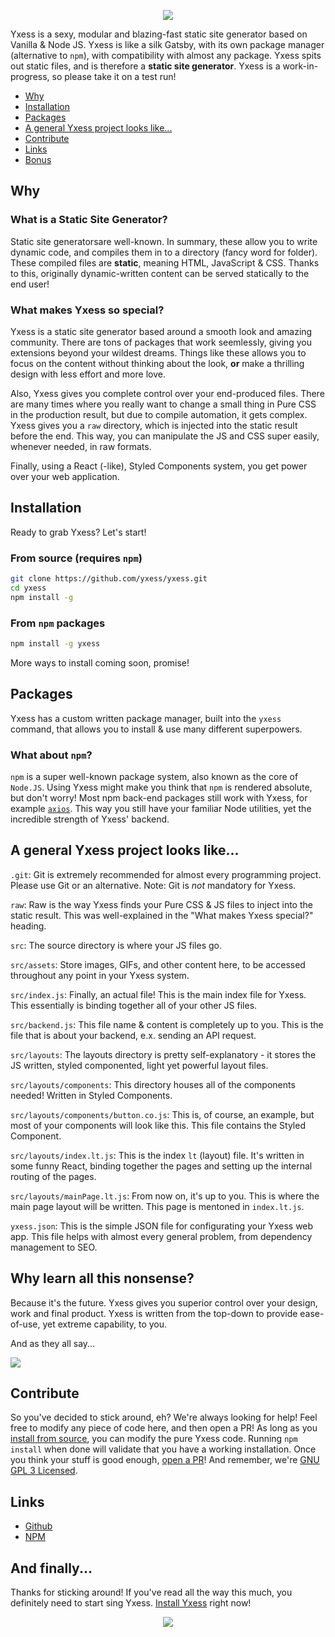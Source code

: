 <p align="center"><img src="https://yxess.github.io/assets/banner.png"/></p>

Yxess is a sexy, modular and blazing-fast static site generator based on Vanilla & Node JS. Yxess is like a silk Gatsby, with its own package manager (alternative to `npm`), with compatibility with almost any package. Yxess spits out static files, and is therefore a **static site generator**. Yxess is a work-in-progress, so please take it on a test run!

- [Why](#why)
- [Installation](#installation)
- [Packages](#packages)
- [A general Yxess project looks like...](#a-general-yxess-project-looks-like)
- [Contribute](#contribute)
- [Links](#links)
- [Bonus](#why-learn-all-this-nonsense)

## Why

### What is a Static Site Generator?

Static site generatorsare well-known. In summary, these allow you to write dynamic code, and compiles them in to a directory (fancy word for folder). These compiled files are **static**, meaning HTML, JavaScript & CSS. Thanks to this, originally dynamic-written content can be served statically to the end user!

### What makes Yxess so special?

Yxess is a static site generator based around a smooth look and amazing community. There are tons of packages that work seemlessly, giving you extensions beyond your wildest dreams. Things like these allows you to focus on the content without thinking about the look, **or** make a thrilling design with less effort and more love.

Also, Yxess gives you complete control over your end-produced files. There are many times where you really want to change a small thing in Pure CSS in the production result, but due to compile automation, it gets complex. Yxess gives you a `raw` directory, which is injected into the static result before the end. This way, you can manipulate the JS and CSS super easily, whenever needed, in raw formats.

Finally, using a React (-like), Styled Components system, you get power over your web application.

## Installation

Ready to grab Yxess? Let's start!

### From source (requires `npm`)

```bash
git clone https://github.com/yxess/yxess.git
cd yxess
npm install -g
```

### From `npm` packages

```bash
npm install -g yxess
```

More ways to install coming soon, promise!

## Packages

Yxess has a custom written package manager, built into the `yxess` command, that allows you to install & use many different superpowers.

### What about `npm`?

`npm` is a super well-known package system, also known as the core of `Node.JS`. Using Yxess might make you think that `npm` is rendered absolute, but don't worry! Most npm back-end packages still work with Yxess, for example [`axios`](https://www.npmjs.com/package/axios). This way you still have your familiar Node utilities, yet the incredible strength of Yxess' backend.

## A general Yxess project looks like...

`.git`: Git is extremely recommended for almost every programming project. Please use Git or an alternative. Note: Git is _not_ mandatory for Yxess.

`raw`: Raw is the way Yxess finds your Pure CSS & JS files to inject into the static result. This was well-explained in the "What makes Yxess special?" heading.

`src`: The source directory is where your JS files go.

`src/assets`: Store images, GIFs, and other content here, to be accessed throughout any point in your Yxess system.

`src/index.js`: Finally, an actual file! This is the main index file for Yxess. This essentially is binding together all of your other JS files.

`src/backend.js`: This file name & content is completely up to you. This is the file that is about your backend, e.x. sending an API request.

`src/layouts`: The layouts directory is pretty self-explanatory - it stores the JS written, styled componented, light yet powerful layout files.

`src/layouts/components`: This directory houses all of the components needed! Written in Styled Components.

`src/layouts/components/button.co.js`: This is, of course, an example, but most of your components will look like this. This file contains the Styled Component.

`src/layouts/index.lt.js`: This is the index `lt` (layout) file. It's written in some funny React, binding together the pages and setting up the internal routing of the pages.

`src/layouts/mainPage.lt.js`: From now on, it's up to you. This is where the main page layout will be written. This page is mentoned in `index.lt.js`.

`yxess.json`: This is the simple JSON file for configurating your Yxess web app. This file helps with almost every general problem, from dependency management to SEO.

## Why learn all this nonsense?

Because it's the future. Yxess gives you superior control over your design, work and final product. Yxess is written from the top-down to provide ease-of-use, yet extreme capability, to you.

And as they all say...

<img src="https://yxess.github.io/assets/unlimited-power.gif">

## Contribute

So you've decided to stick around, eh? We're always looking for help! Feel free to modify any piece of code here, and then open a PR! As long as you [install from source](#from-source-requires-npm), you can modify the pure Yxess code. Running `npm install` when done will validate that you have a working installation. Once you think your stuff is good enough, [open a PR](https://github.com/yxess/yxess/pulls)! And remember, we're [GNU GPL 3 Licensed](LICENSE).

## Links

- [Github](https://github.com/yxess/)
- [NPM](https://www.npmjs.com/package/yxess)

## And finally...

Thanks for sticking around! If you've read all the way this much, you definitely need to start sing Yxess. [Install Yxess](#installation) right now!

<p align="center"><img src="https://yxess.github.io/assets/logo.png"/></p>

